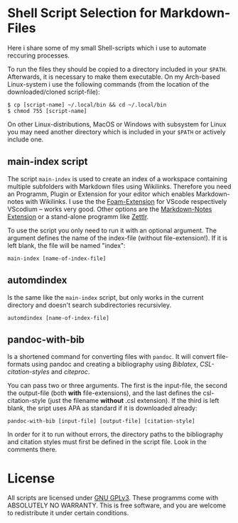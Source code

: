 # Shell Script Selection for Markdown-Files

Here i share some of my small Shell-scripts which i use to automate reccuring processes.

To run the files they should be copied to a directory included in your `$PATH`. Afterwards, it is necessary to make them executable. On my Arch-based Linux-system i use the following commands (from the location of the downloaded/cloned script-file):

~~~shell
$ cp [script-name] ~/.local/bin && cd ~/.local/bin
$ chmod 755 [script-name]
~~~

On other Linux-distributions, MacOS or Windows with subsystem for Linux you may need another directory which is included in your `$PATH` or actively include one.

## main-index script

The script `main-index` is used to create an index of a workspace containing multiple subfolders with Markdown files using Wikilinks. Therefore you need an Programm, Plugin or Extension for your editor which enables Markdown-notes with Wikilinks. I use the the [Foam-Extension](https://open-vsx.org/extension/foam/foam-vscode) for VScode respectively VScodium – works very good. Other options are the [Markdown-Notes Extension](https://open-vsx.org/extension/kortina/vscode-markdown-notes) or a stand-alone programm like [Zettlr](https://www.zettlr.com/).

To use the script you only need to run it with an optional argument. The argument defines the name of the index-file (without file-extension!). If it is left blank, the file will be named "index":

    main-index [name-of-index-file]

## automdindex

Is the same like the `main-index` script, but only works in the current directory and doesn't search subdirectories recursivley.

    automdindex [name-of-index-file]

## pandoc-with-bib

Is a shortened command for converting files with `pandoc`. It will convert file-formats using pandoc and creating a bibliography using *Biblatex*, *CSL-citation-styles* and *citeproc*.

You can pass two or three arguments. The first is the input-file, the second the output-file (both **with** file-extensions), and the last defines the csl-citation-style (just the filename **without** .csl extension). If the third is left blank, the sript uses APA as standard if it is downloaded already:

    pandoc-with-bib [input-file] [output-file] [citation-style]

In order for it to run without errors, the directory paths to the bibliography and citation styles must first be defined in the script file. Look in the comments there.

# License

All scripts are licensed under [GNU GPLv3](https://github.com/lukeflo/md_wp-shell-scripts-selection/blob/main/LICENSE.md).
These programms come with ABSOLUTELY NO WARRANTY.
This is free software, and you are welcome to redistribute it
under certain conditions.
